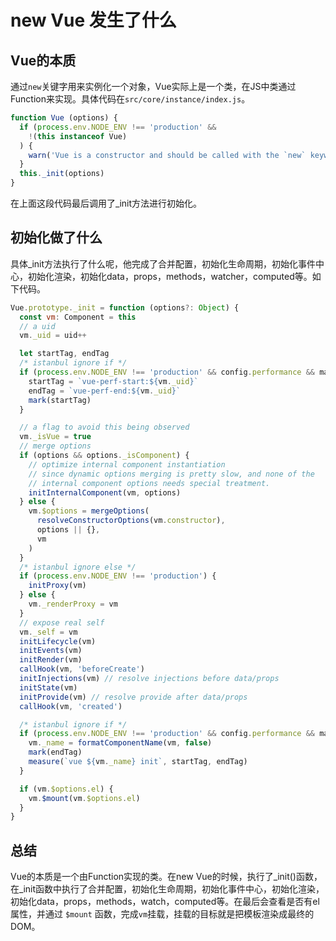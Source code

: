 # new Vue 发生了什么
 
 ## Vue的本质
 通过`new`关键字用来实例化一个对象，Vue实际上是一个类，在JS中类通过Function来实现。具体代码在`src/core/instance/index.js`。
  ```js
  function Vue (options) {
    if (process.env.NODE_ENV !== 'production' &&
      !(this instanceof Vue)
    ) {
      warn('Vue is a constructor and should be called with the `new` keyword')
    }
    this._init(options)
  }
  ```
  在上面这段代码最后调用了_init方法进行初始化。
  
  ## 初始化做了什么
  具体_init方法执行了什么呢，他完成了合并配置，初始化生命周期，初始化事件中心，初始化渲染，初始化data，props，methods，watcher，computed等。如下代码。
  
   ```js
   Vue.prototype._init = function (options?: Object) {
     const vm: Component = this
     // a uid
     vm._uid = uid++
   
     let startTag, endTag
     /* istanbul ignore if */
     if (process.env.NODE_ENV !== 'production' && config.performance && mark) {
       startTag = `vue-perf-start:${vm._uid}`
       endTag = `vue-perf-end:${vm._uid}`
       mark(startTag)
     }
   
     // a flag to avoid this being observed
     vm._isVue = true
     // merge options
     if (options && options._isComponent) {
       // optimize internal component instantiation
       // since dynamic options merging is pretty slow, and none of the
       // internal component options needs special treatment.
       initInternalComponent(vm, options)
     } else {
       vm.$options = mergeOptions(
         resolveConstructorOptions(vm.constructor),
         options || {},
         vm
       )
     }
     /* istanbul ignore else */
     if (process.env.NODE_ENV !== 'production') {
       initProxy(vm)
     } else {
       vm._renderProxy = vm
     }
     // expose real self
     vm._self = vm
     initLifecycle(vm)
     initEvents(vm)
     initRender(vm)
     callHook(vm, 'beforeCreate')
     initInjections(vm) // resolve injections before data/props
     initState(vm)
     initProvide(vm) // resolve provide after data/props
     callHook(vm, 'created')
   
     /* istanbul ignore if */
     if (process.env.NODE_ENV !== 'production' && config.performance && mark) {
       vm._name = formatComponentName(vm, false)
       mark(endTag)
       measure(`vue ${vm._name} init`, startTag, endTag)
     }
   
     if (vm.$options.el) {
       vm.$mount(vm.$options.el)
     }
   }
   ```

   ## 总结
   Vue的本质是一个由Function实现的类。在new Vue的时候，执行了_init()函数，在_init函数中执行了合并配置，初始化生命周期，初始化事件中心，初始化渲染，初始化data，props，methods，watch，computed等。在最后会查看是否有el属性，并通过 `$mount` 函数，完成`vm`挂载，挂载的目标就是把模板渲染成最终的 DOM。
  
  
